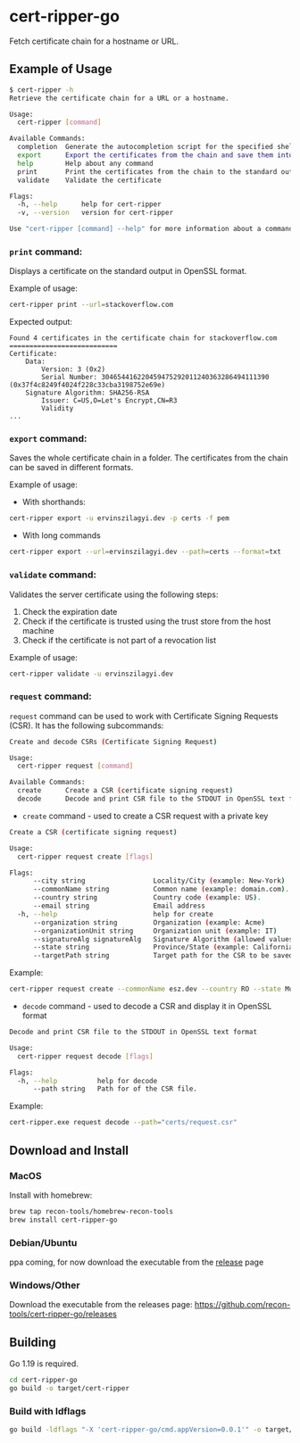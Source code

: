 # cert-ripper-go

Fetch certificate chain for a hostname or URL.

## Example of Usage

```bash
$ cert-ripper -h
Retrieve the certificate chain for a URL or a hostname.

Usage:
  cert-ripper [command]

Available Commands:
  completion  Generate the autocompletion script for the specified shell
  export      Export the certificates from the chain and save them into a folder
  help        Help about any command
  print       Print the certificates from the chain to the standard output
  validate    Validate the certificate

Flags:
  -h, --help      help for cert-ripper
  -v, --version   version for cert-ripper

Use "cert-ripper [command] --help" for more information about a command.
```

### `print` command:

Displays a certificate on the standard output in OpenSSL format.

Example of usage:

```bash
cert-ripper print --url=stackoverflow.com
```

Expected output:

```
Found 4 certificates in the certificate chain for stackoverflow.com 
===========================
Certificate:
    Data:
        Version: 3 (0x2)
        Serial Number: 304654416220459475292011240363286494111390 (0x37f4c8249f4024f228c33cba3198752e69e)
    Signature Algorithm: SHA256-RSA
        Issuer: C=US,O=Let's Encrypt,CN=R3
        Validity
...
```

### `export` command:

Saves the whole certificate chain in a folder. The certificates from the chain can be saved in different formats.

Example of usage:

- With shorthands:
```bash
cert-ripper export -u ervinszilagyi.dev -p certs -f pem
```

- With long commands
```bash
cert-ripper export --url=ervinszilagyi.dev --path=certs --format=txt
```

### `validate` command:

Validates the server certificate using the following steps:

1. Check the expiration date
2. Check if the certificate is trusted using the trust store from the host machine
3. Check if the certificate is not part of a revocation list

Example of usage:

```bash
cert-ripper validate -u ervinszilagyi.dev
```

### `request` command:

`request` command can be used to work with Certificate Signing Requests (CSR). It has the following subcommands:

```bash
Create and decode CSRs (Certificate Signing Request)

Usage:
  cert-ripper request [command]

Available Commands:
  create      Create a CSR (certificate signing request)
  decode      Decode and print CSR file to the STDOUT in OpenSSL text format
```

- `create` command - used to create a CSR request with a private key

```bash
Create a CSR (certificate signing request)

Usage:
  cert-ripper request create [flags]

Flags:
      --city string                 Locality/City (example: New-York)
      --commonName string           Common name (example: domain.com).
      --country string              Country code (example: US).
      --email string                Email address
  -h, --help                        help for create
      --organization string         Organization (example: Acme)
      --organizationUnit string     Organization unit (example: IT)
      --signatureAlg signatureAlg   Signature Algorithm (allowed values: SHA256WithRSA, SHA384WithRSA, SHA512WithRSA,SHA256WithECDSA, SHA384WithECDSA, SHA512WithECDSA) (default SHA256WithRSA)
      --state string                Province/State (example: California)
      --targetPath string           Target path for the CSR to be saved. (default ".")

```

Example:

```bash
cert-ripper request create --commonName esz.dev --country RO --state Mures --city Targu-Mures --organization ACME --organizationUnit IT --targetPath certs/req.csr --email esz@dev.com --signatureAlg ED25519
```

- `decode` command - used to decode a CSR and display it in OpenSSL format 

```bash
Decode and print CSR file to the STDOUT in OpenSSL text format

Usage:
  cert-ripper request decode [flags]

Flags:
  -h, --help          help for decode
      --path string   Path for of the CSR file.
```

Example:

```bash
cert-ripper.exe request decode --path="certs/request.csr"
```


## Download and Install

### MacOS

Install with homebrew:

```bash
brew tap recon-tools/homebrew-recon-tools
brew install cert-ripper-go
```

### Debian/Ubuntu

ppa coming, for now download the executable from the [release](https://github.com/recon-tools/cert-ripper-go/releases) page

### Windows/Other

Download the executable from the releases page: https://github.com/recon-tools/cert-ripper-go/releases

## Building

Go 1.19 is required.

```bash
cd cert-ripper-go
go build -o target/cert-ripper
```

### Build with ldflags

```bash
go build -ldflags "-X 'cert-ripper-go/cmd.appVersion=0.0.1'" -o target/cert-ripper
```